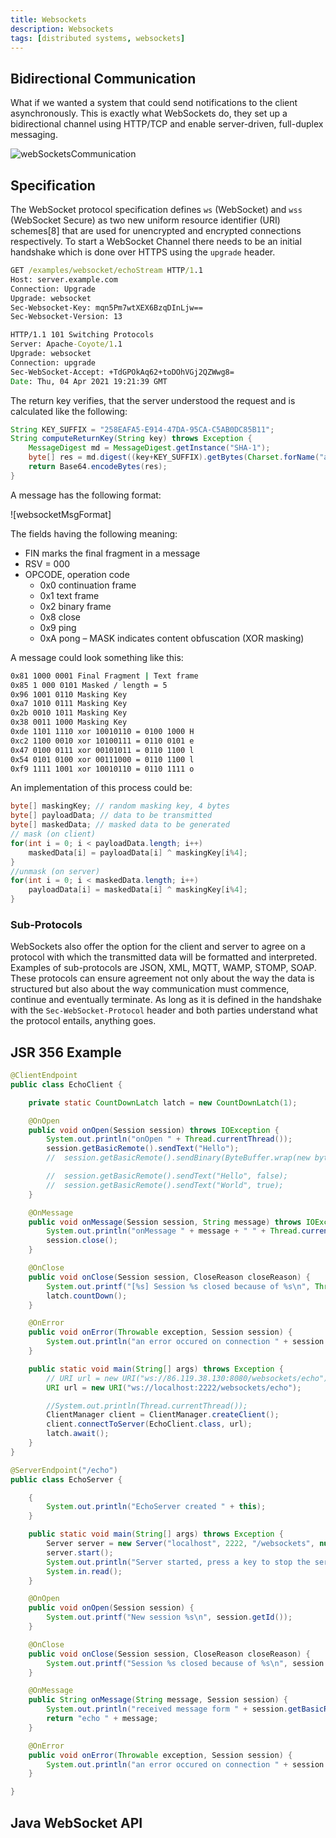 ```yaml
---
title: Websockets
description: Websockets
tags: [distributed systems, websockets]
---
```


## Bidirectional Communication

What if we wanted a system that could send notifications to the client asynchronously. This is exactly what WebSockets do, they set up a bidirectional channel using HTTP/TCP and enable server-driven, full-duplex messaging.

![webSocketsCommunication](/img/programming/webSocketsCommunication.png)

## Specification

The WebSocket protocol specification defines `ws` (WebSocket) and `wss` (WebSocket Secure) as two new uniform resource identifier (URI) schemes[8] that are used for unencrypted and encrypted connections respectively. To start a WebSocket Channel there needs to be an initial handshake which is done over HTTPS using the `upgrade` header.

```cmd title="Request"
GET /examples/websocket/echoStream HTTP/1.1
Host: server.example.com
Connection: Upgrade
Upgrade: websocket
Sec-Websocket-Key: mqn5Pm7wtXEX6BzqDInLjw==
Sec-Websocket-Version: 13
```

```cmd title="Response"
HTTP/1.1 101 Switching Protocols
Server: Apache-Coyote/1.1
Upgrade: websocket
Connection: upgrade
Sec-WebSocket-Accept: +TdGPOkAq62+toDOhVGj2QZWwg8=
Date: Thu, 04 Apr 2021 19:21:39 GMT
```

The return key verifies, that the server understood the request and is calculated like the following:

```java
String KEY_SUFFIX = "258EAFA5-E914-47DA-95CA-C5AB0DC85B11";
String computeReturnKey(String key) throws Exception {
    MessageDigest md = MessageDigest.getInstance("SHA-1");
    byte[] res = md.digest((key+KEY_SUFFIX).getBytes(Charset.forName("ascii")));
    return Base64.encodeBytes(res);
}
```

A message has the following format:

![websocketMsgFormat]

The fields having the following meaning:

- FIN marks the final fragment in a message
- RSV = 000
- OPCODE, operation code
  - 0x0 continuation frame
  - 0x1 text frame
  - 0x2 binary frame
  - 0x8 close
  - 0x9 ping
  - 0xA pong
– MASK indicates content obfuscation (XOR masking)

A message could look something like this:

```cmd
0x81 1000 0001 Final Fragment | Text frame
0x85 1 000 0101 Masked / length = 5
0x96 1001 0110 Masking Key
0xa7 1010 0111 Masking Key
0x2b 0010 1011 Masking Key
0x38 0011 1000 Masking Key
0xde 1101 1110 xor 10010110 = 0100 1000 H
0xc2 1100 0010 xor 10100111 = 0110 0101 e
0x47 0100 0111 xor 00101011 = 0110 1100 l
0x54 0101 0100 xor 00111000 = 0110 1100 l
0xf9 1111 1001 xor 10010110 = 0110 1111 o
```

An implementation of this process could be:

```java
byte[] maskingKey; // random masking key, 4 bytes
byte[] payloadData; // data to be transmitted
byte[] maskedData; // masked data to be generated
// mask (on client)
for(int i = 0; i < payloadData.length; i++)
    maskedData[i] = payloadData[i] ^ maskingKey[i%4];
}
//unmask (on server)
for(int i = 0; i < maskedData.length; i++)
    payloadData[i] = maskedData[i] ^ maskingKey[i%4];
}
```

### Sub-Protocols

WebSockets also offer the option for the client and server to agree on a protocol with which the transmitted data will be formatted and interpreted. Examples of sub-protocols are JSON, XML, MQTT, WAMP, STOMP, SOAP. These protocols can ensure agreement not only about the way the data is structured but also about the way communication must commence, continue and eventually terminate. As long as it is defined in the handshake with the `Sec-WebSocket-Protocol` header and both parties understand what the protocol entails, anything goes.

## JSR 356 Example

```java
@ClientEndpoint
public class EchoClient {

    private static CountDownLatch latch = new CountDownLatch(1);

    @OnOpen
    public void onOpen(Session session) throws IOException {
        System.out.println("onOpen " + Thread.currentThread());
        session.getBasicRemote().sendText("Hello");
        //  session.getBasicRemote().sendBinary(ByteBuffer.wrap(new byte[]{'h', 'e', 'l', 'o'})); // sends a binary message

        //  session.getBasicRemote().sendText("Hello", false);
        //  session.getBasicRemote().sendText("World", true);
    }

    @OnMessage
    public void onMessage(Session session, String message) throws IOException {
        System.out.println("onMessage " + message + " " + Thread.currentThread());
        session.close();
    }

    @OnClose
    public void onClose(Session session, CloseReason closeReason) {
        System.out.printf("[%s] Session %s closed because of %s\n", Thread.currentThread(), session.getId(), closeReason);
        latch.countDown();
    }

    @OnError
    public void onError(Throwable exception, Session session) {
        System.out.println("an error occured on connection " + session.getId() + ":" + exception);
    }

    public static void main(String[] args) throws Exception {
        // URI url = new URI("ws://86.119.38.130:8080/websockets/echo");
        URI url = new URI("ws://localhost:2222/websockets/echo");

        //System.out.println(Thread.currentThread());
        ClientManager client = ClientManager.createClient();
        client.connectToServer(EchoClient.class, url);
        latch.await();
    }
}
```

```java
@ServerEndpoint("/echo")
public class EchoServer {

    {
        System.out.println("EchoServer created " + this);
    }

    public static void main(String[] args) throws Exception {
        Server server = new Server("localhost", 2222, "/websockets", null, EchoServer.class);
        server.start();
        System.out.println("Server started, press a key to stop the server");
        System.in.read();
    }

    @OnOpen
    public void onOpen(Session session) {
        System.out.printf("New session %s\n", session.getId());
    }

    @OnClose
    public void onClose(Session session, CloseReason closeReason) {
        System.out.printf("Session %s closed because of %s\n", session.getId(), closeReason);
    }

    @OnMessage
    public String onMessage(String message, Session session) {
        System.out.println("received message form " + session.getBasicRemote() + ": " + message);
        return "echo " + message;
    }

    @OnError
    public void onError(Throwable exception, Session session) {
        System.out.println("an error occured on connection " + session.getId() + ":" + exception);
    }

}
```

## Java WebSocket API
